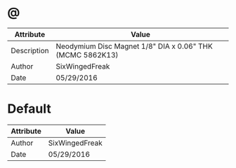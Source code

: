 # @
| Attribute | Value |
| ---  | ---     |
| Description | Neodymium Disc Magnet 1/8&quot; DIA x 0.06&quot; THK (MCMC 5862K13) |
| Author | SixWingedFreak |
| Date | 05/29/2016 |
# Default
| Attribute | Value |
| ---  | ---     |
| Author | SixWingedFreak |
| Date | 05/29/2016 |
